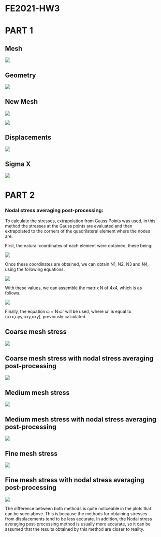 # FE2021-HW3
# PART 1
## Mesh

![](Mesh1.png)


## Geometry

![](Geometry.png)

## New Mesh
![](New_mesh.png)


![](Deformada.png)

## Displacements

![](Desplazamientos.png)


## Sigma X

![](SigmaX.png)


# PART 2

### Nodal stress averaging post-processing:

To calculate the stresses, extrapolation from Gauss Points was used, in this method the stresses at the Gauss points are evaluated and then extrapolated to the corners of the quadrilateral element where the nodes are.

First, the natural coordinates of each element were obtained, these being:

![](Part2/Image/Natural_coordinates.png)

Once these coordinates are obtained, we can obtain N1, N2, N3 and N4, using the following equations:

![](Part2/Image/Ns.png)

With these values, we can assemble the matrix N of 4x4, which is as follows.

![](Part2/Image/N.png)

Finally, the equation ω = N∙ω' will be used, where ω' is equal to (σxx,σyy,σxy,εxy), previously calculated.

## Coarse mesh stress
![](Part2/plots/Coarse.png)

## Coarse mesh stress with nodal stress averaging post-processing
![](Part2/plots/Coarse_average.png)

## Medium mesh stress
![](Part2/plots/Medium.png)

## Medium mesh stress with nodal stress averaging post-processing
![](Part2/plots/Medium_average.png)

## Fine mesh stress
![](Part2/plots/Fine.png)

## Fine mesh stress with nodal stress averaging post-processing
![](Part2/plots/Fine_average.png)


The difference between both methods is quite noticeable in the plots that can be seen above. This is because the methods for obtaining stresses from displacements tend to be less accurate. In addition, the Nodal stress averaging post-processing method is usually more accurate, so it can be assumed that the results obtained by this method are closer to reality.



